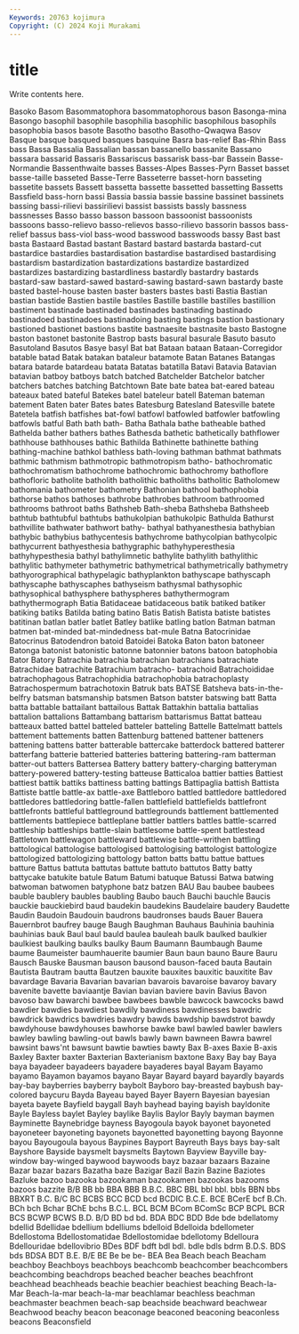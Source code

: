 ```yaml
---
Keywords: 20763 kojimura
Copyright: (C) 2024 Koji Murakami
---
```


# title

Write contents here.



 Basoko Basom Basommatophora basommatophorous bason Basonga-mina Basongo
basophil basophile basophilia basophilic basophilous basophils basophobia basos basote Basotho
basotho Basotho-Qwaqwa Basov Basque basque basqued basques basquine Basra bas-relief
Bas-Rhin Bass bass Bassa Bassalia Bassalian bassan bassanello bassanite Bassano
bassara bassarid Bassaris Bassariscus bassarisk bass-bar Bassein Basse-Normandie Bassenthwaite basses
Basses-Alpes Basses-Pyrn Basset basset basse-taille basseted Basse-Terre Basseterre basset-horn basseting
bassetite bassets Bassett bassetta bassette bassetted bassetting Bassetts Bassfield bass-horn
bassi Bassia bassia bassie bassine bassinet bassinets bassing bassi-rilievi bassirilievi
bassist bassists bassly bassness bassnesses Basso basso basson bassoon bassoonist
bassoonists bassoons basso-relievo basso-relievos basso-rilievo bassorin bassos bass-relief bassus bass-viol
bass-wood basswood basswoods bassy Bast bast basta Bastaard Bastad bastant
Bastard bastard bastarda bastard-cut bastardice bastardies bastardisation bastardise bastardised bastardising
bastardism bastardization bastardizations bastardize bastardized bastardizes bastardizing bastardliness bastardly bastardry
bastards bastard-saw bastard-sawed bastard-sawing bastard-sawn bastardy baste basted bastel-house basten
baster basters bastes basti Bastia Bastian bastian bastide Bastien bastile
bastiles Bastille bastille bastilles bastillion bastiment bastinade bastinaded bastinades bastinading
bastinado bastinadoed bastinadoes bastinadoing basting bastings bastion bastionary bastioned bastionet
bastions bastite bastnaesite bastnasite basto Bastogne baston bastonet bastonite Bastrop
basts basural basurale Basuto basuto Basutoland Basutos Basye basyl Bat
bat Bataan bataan Bataan-Corregidor batable batad Batak batakan bataleur batamote
Batan Batanes Batangas batara batarde batardeau batata Batatas batatilla Batavi
Batavia Batavian batavian batboy batboys batch batched Batchelder Batchelor batcher
batchers batches batching Batchtown Bate bate batea bat-eared bateau bateaux
bated bateful Batekes batel bateleur batell Bateman bateman batement Baten
bater Bates bates Batesburg Batesland Batesville batete Batetela batfish batfishes
bat-fowl batfowl batfowled batfowler batfowling batfowls batful Bath bath bath-
Batha Bathala bathe batheable bathed Bathelda bather bathers bathes Bathesda
bathetic bathetically bathflower bathhouse bathhouses bathic Bathilda Bathinette bathinette bathing
bathing-machine bathkol bathless bath-loving bathman bathmat bathmats bathmic bathmism bathmotropic
bathmotropism batho- bathochromatic bathochromatism bathochrome bathochromic bathochromy bathoflore bathofloric batholite
batholith batholithic batholiths batholitic Batholomew bathomania bathometer bathometry Bathonian bathool
bathophobia bathorse bathos bathoses bathrobe bathrobes bathroom bathroomed bathrooms bathroot
baths Bathsheb Bath-sheba Bathsheba Bathsheeb bathtub bathtubful bathtubs bathukolpian bathukolpic
Bathulda Bathurst bathvillite bathwater bathwort bathy- bathyal bathyanesthesia bathybian bathybic
bathybius bathycentesis bathychrome bathycolpian bathycolpic bathycurrent bathyesthesia bathygraphic bathyhyperesthesia bathyhypesthesia
bathyl bathylimnetic bathylite bathylith bathylithic bathylitic bathymeter bathymetric bathymetrical bathymetrically
bathymetry bathyorographical bathypelagic bathyplankton bathyscape bathyscaph bathyscaphe bathyscaphes bathyseism bathysmal
bathysophic bathysophical bathysphere bathyspheres bathythermogram bathythermograph Batia Batidaceae batidaceous batik
batiked batiker batiking batiks Batilda bating batino Batis Batish Batista
batiste batistes batitinan batlan batler batlet Batley batlike batling batlon
Batman batman batmen bat-minded bat-mindedness bat-mule Batna Batocrinidae Batocrinus Batodendron
batoid Batoidei Batoka Baton baton batoneer Batonga batonist batonistic batonne
batonnier batons batoon batophobia Bator Batory Batrachia batrachia batrachian batrachians
batrachiate Batrachidae batrachite Batrachium batracho- batrachoid Batrachoididae batrachophagous Batrachophidia batrachophobia
batrachoplasty Batrachospermum batrachotoxin Batruk bats BATSE Batsheva bats-in-the-belfry batsman batsmanship
batsmen Batson batster batswing batt Batta batta battable battailant battailous
Battak Battakhin battalia battalias battalion battalions Battambang battarism battarismus Battat
batteau batteaux batted battel batteled batteler batteling Battelle Battelmatt battels
battement battements batten Battenburg battened battener batteners battening battens batter
batterable battercake batterdock battered batterer batterfang batterie batteried batteries battering
battering-ram batterman batter-out batters Battersea Battery battery battery-charging batteryman battery-powered
battery-testing batteuse Batticaloa battier batties Battiest battiest battik battiks battiness
batting battings Battipaglia battish Battista Battiste battle battle-ax battle-axe Battleboro
battled battledore battledored battledores battledoring battle-fallen battlefield battlefields battlefront battlefronts
battleful battleground battlegrounds battlement battlemented battlements battlepiece battleplane battler battlers
battles battle-scarred battleship battleships battle-slain battlesome battle-spent battlestead Battletown battlewagon
battleward battlewise battle-writhen battling battological battologise battologised battologising battologist battologize
battologized battologizing battology batton batts battu battue battues batture Battus
battuta battutas battute battuto battutos Batty batty battycake batukite batule
Batum Batumi batuque Batussi Batwa batwing batwoman batwomen batyphone batz
batzen BAU Bau baubee baubees bauble baublery baubles baubling Baubo
bauch Bauchi bauchle Baucis bauckie bauckiebird baud baudekin baudekins Baudelaire
baudery Baudette Baudin Baudoin Baudouin baudrons baudronses bauds Bauer Bauera
Bauernbrot baufrey bauge Baugh Baughman Bauhaus Bauhinia bauhinia bauhinias bauk
Baul baul bauld baulea bauleah baulk baulked baulkier baulkiest baulking
baulks baulky Baum Baumann Baumbaugh Baume baume Baumeister baumhauerite baumier
Baun baun bauno Baure Bauru Bausch Bauske Bausman bauson bausond
bauson-faced bauta Bautain Bautista Bautram bautta Bautzen bauxite bauxites bauxitic
bauxitite Bav bavardage Bavaria Bavarian bavarian bavarois bavaroise bavaroy bavary
bavenite bavette baviaantje Bavian bavian baviere bavin Bavius Bavon bavoso
baw bawarchi bawbee bawbees bawble bawcock bawcocks bawd bawdier bawdies
bawdiest bawdily bawdiness bawdinesses bawdric bawdrick bawdrics bawdries bawdry bawds
bawdship bawdstrot bawdy bawdyhouse bawdyhouses bawhorse bawke bawl bawled bawler
bawlers bawley bawling bawling-out bawls bawly bawn bawneen Bawra bawrel
bawsint baws'nt bawsunt bawtie bawties bawty Bax B-axes Baxie B-axis
Baxley Baxter baxter Baxterian Baxterianism baxtone Baxy Bay bay Baya
baya bayadeer bayadeers bayadere bayaderes bayal Bayam Bayamo bayamo Bayamon
bayamos bayano Bayar Bayard bayard bayardly bayards bay-bay bayberries bayberry
baybolt Bayboro bay-breasted baybush bay-colored baycuru Bayda Bayeau bayed Bayer
Bayern Bayesian bayesian bayeta bayete Bayfield baygall Bayh bayhead baying
bayish bayldonite Bayle Bayless baylet Bayley baylike Baylis Baylor Bayly
bayman baymen Bayminette Baynebridge bayness Bayogoula bayok bayonet bayoneted bayoneteer
bayoneting bayonets bayonetted bayonetting bayong Bayonne bayou Bayougoula bayous Baypines
Bayport Bayreuth Bays bays bay-salt Bayshore Bayside baysmelt baysmelts Baytown
Bayview Bayville bay-window bay-winged baywood baywoods bayz bazaar bazaars Bazaine
Bazar bazar bazars Bazatha baze Bazigar Bazil Bazin Bazine Baziotes
Bazluke bazoo bazooka bazookaman bazookamen bazookas bazooms bazoos bazzite B/B
BB bb BBA BBB B.B.C. BBC BBL bbl bbl. bbls
BBN bbs BBXRT B.C. B/C BC BCBS BCC BCD bcd
BCDIC B.C.E. BCE BCerE bcf B.Ch. BCh bch Bchar BChE
bchs B.C.L. BCL BCM BCom BComSc BCP BCPL BCR BCS
BCWP BCWS B.D. B/D BD bd bd. BDA BDC BDD
Bde bde bdellatomy bdellid Bdellidae bdellium bdelliums bdelloid Bdelloida bdellometer
Bdellostoma Bdellostomatidae Bdellostomidae bdellotomy Bdelloura Bdellouridae bdellovibrio BDes BDF bdft
bdl bdl. bdle bdls bdrm B.D.S. BDS bds BDSA BDT
B.E. B/E BE Be be be- BEA Bea Beach beach
Beacham beachboy Beachboys beachboys beachcomb beachcomber beachcombers beachcombing beachdrops beached
beacher beaches beachfront beachhead beachheads beachie beachier beachiest beaching Beach-la-Mar
Beach-la-mar beach-la-mar beachlamar beachless beachman beachmaster beachmen beach-sap beachside beachward
beachwear Beachwood beachy beacon beaconage beaconed beaconing beaconless beacons Beaconsfield
